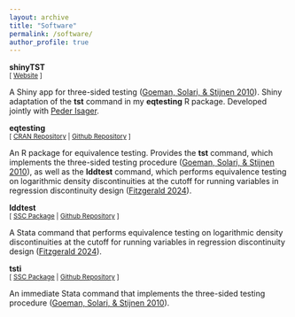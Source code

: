 ```yaml
---
layout: archive
title: "Software"
permalink: /software/
author_profile: true
---
```


**shinyTST** <br/>
<small>[ [Website](https://jack-fitzgerald.shinyapps.io/shinyTST/) ] </small>

A Shiny app for three-sided testing ([Goeman, Solari, & Stijnen 2010](https://doi.org/10.1002/sim.4002)). Shiny adaptation of the <b>tst</b> command in my <b>eqtesting</b> R package. Developed jointly with [Peder Isager](https://pedermisager.org/).

**eqtesting** <br/>
<small>[ [CRAN Repository](https://doi.org/10.32614/CRAN.package.eqtesting) | [Github Repository](https://github.com/jack-fitzgerald/eqtesting) ] </small>

An R package for equivalence testing. Provides the <b>tst</b> command, which implements the three-sided testing procedure ([Goeman, Solari, & Stijnen 2010](https://doi.org/10.1002/sim.4002)), as well as the <b>lddtest</b> command, which performs equivalence testing on logarithmic density discontinuities at the cutoff for running variables in regression discontinuity design ([Fitzgerald 2024](https://jack-fitzgerald.github.io/files/RDD_Equivalence.pdf)).

**lddtest** <br/>
<small>[ [SSC Package](https://ideas.repec.org/c/boc/bocode/s459446.html) | [Github Repository](https://github.com/jack-fitzgerald/lddtest) ] </small>

A Stata command that performs equivalence testing on logarithmic density discontinuities at the cutoff for running variables in regression discontinuity design ([Fitzgerald 2024](https://jack-fitzgerald.github.io/files/RDD_Equivalence.pdf)).

**tsti** <br/>
<small>[ [SSC Package](https://ideas.repec.org/c/boc/bocode/s459445.html) | [Github Repository](https://github.com/jack-fitzgerald/tsti) ] </small>

An immediate Stata command that implements the three-sided testing procedure ([Goeman, Solari, & Stijnen 2010](https://doi.org/10.1002/sim.4002)).
